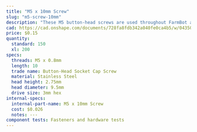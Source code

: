 ```yaml
---
title: "M5 x 10mm Screw"
slug: "m5-screw-10mm"
description: "These M5 button-head screws are used throughout FarmBot along with drop-in tee nuts and nut bars to attach plates, brackets, and plastic parts to the aluminum extrusions. The button head provides a wide bearing surface, a low-profile head, and a finished appearance. Length is measured from under the head."
cad: https://cad.onshape.com/documents/728fa8fdb342a040fe0ca4b5/w/0435033a7c78b02e71d0f721/e/2a69261d95cb8696ca29c177?configuration=List_NkP7qhj35TIq5q%3DDefault&renderMode=0&uiState=6255c5ba46b4a5023f0a8219
price: $0.15
quantity:
  standard: 150
  xl: 200
specs:
  threads: M5 x 0.8mm
  length: 10
  trade name: Button-Head Socket Cap Screw
  material: Stainless Steel
  head height: 2.75mm
  head diameter: 9.5mm
  drive size: 3mm hex
internal-specs:
  internal-part-name: M5 x 10mm Screw
  cost: $0.026
  notes: ---
component tests: Fasteners and hardware tests
---
```

